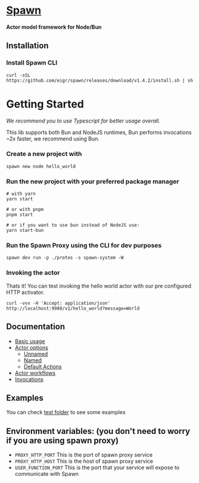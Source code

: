 # [Spawn](https://github.com/eigr/spawn)

**Actor model framework for Node/Bun**

## **Installation**

### Install Spawn CLI

```SH
curl -sSL https://github.com/eigr/spawn/releases/download/v1.4.2/install.sh | sh
```

# **Getting Started**

_We recommend you to use Typescript for better usage overall._

This lib supports both Bun and NodeJS runtimes, Bun performs invocations ~2x faster, we recommend using Bun.

### Create a new project with

```SH
spawn new node hello_world
```

### Run the new project with your preferred package manager

```SH
# with yarn
yarn start

# or with pnpm
pnpm start

# or if you want to use bun instead of NodeJS use:
yarn start-bun
```

### Run the Spawn Proxy using the CLI for dev purposes

```SH
spawn dev run -p ./protos -s spawn-system -W
```

### Invoking the actor

Thats it! You can test invoking the hello world actor with our pre configured HTTP activator.

```SH
curl -vvv -H 'Accept: application/json' http://localhost:9980/v1/hello_world?message=World
```

## **Documentation**
- [Basic usage](./documentation/basic-usage.md)
- [Actor options](./documentation/actor-options.md)
  - [Unnamed](./documentation/actor-options.md#unnamed-actor)
  - [Named](./documentation/actor-options.md#named-actor)
  - [Default Actions](./documentation/actor-options.md#default-actions)
- [Actor workflows](./documentation/actor-workflows.md)
- [Invocations](./documentation/invocations.md)

## **Examples**

You can check [test folder](./test) to see some examples

## **Environment variables:** (you don't need to worry if you are using spawn proxy)

- `PROXY_HTTP_PORT` This is the port of spawn proxy service
- `PROXY_HTTP_HOST` This is the host of spawn proxy service
- `USER_FUNCTION_PORT` This is the port that your service will expose to communicate with Spawn
